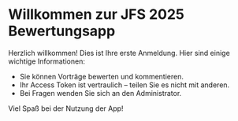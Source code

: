 # Willkommen zur JFS 2025 Bewertungsapp

Herzlich willkommen! Dies ist Ihre erste Anmeldung. Hier sind einige wichtige Informationen:

- Sie können Vorträge bewerten und kommentieren.
- Ihr Access Token ist vertraulich – teilen Sie es nicht mit anderen.
- Bei Fragen wenden Sie sich an den Administrator.

Viel Spaß bei der Nutzung der App!
